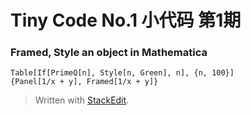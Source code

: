 Tiny Code No.1	小代码 第1期
===================

### Framed, Style an object in Mathematica
```
Table[If[PrimeQ[n], Style[n, Green], n], {n, 100}]
{Panel[1/x + y], Framed[1/x + y]}
```

> Written with [StackEdit](https://stackedit.io/).
